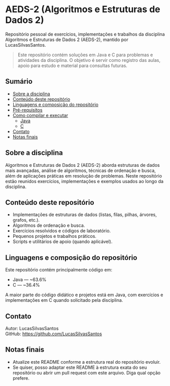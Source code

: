 # AEDS-2 (Algoritmos e Estruturas de Dados 2)

Repositório pessoal de exercícios, implementações e trabalhos da disciplina Algoritmos e Estruturas de Dados 2 (AEDS-2), mantido por LucasSilvasSantos.

> Este repositório contém soluções em Java e C para problemas e atividades da disciplina. O objetivo é servir como registro das aulas, apoio para estudo e material para consultas futuras.

## Sumário
- [Sobre a disciplina](#sobre-a-disciplina)
- [Conteúdo deste repositório](#conteúdo-deste-repositório)
- [Linguagens e composição do repositório](#linguagens-e-composição-do-repositório)
- [Pré-requisitos](#pré-requisitos)
- [Como compilar e executar](#como-compilar-e-executar)
  - [Java](#java)
  - [C](#c)
- [Contato](#contato)
- [Notas finais](#notas-finais)

## Sobre a disciplina
Algoritmos e Estruturas de Dados 2 (AEDS-2) aborda estruturas de dados mais avançadas, análise de algoritmos, técnicas de ordenação e busca, além de aplicações práticas em resolução de problemas. Neste repositório estão reunidos exercícios, implementações e exemplos usados ao longo da disciplina.

## Conteúdo deste repositório
- Implementações de estruturas de dados (listas, filas, pilhas, árvores, grafos, etc.).
- Algoritmos de ordenação e busca.
- Exercícios resolvidos e códigos de laboratório.
- Pequenos projetos e trabalhos práticos.
- Scripts e utilitários de apoio (quando aplicável).

## Linguagens e composição do repositório
Este repositório contém principalmente código em:
- Java — ~63.6%
- C — ~36.4%

A maior parte do código didático e projetos está em Java, com exercícios e implementações em C quando solicitado pela disciplina.



## Contato
Autor: LucasSilvasSantos  
GitHub: https://github.com/LucasSilvasSantos

## Notas finais
- Atualize este README conforme a estrutura real do repositório evoluir.
- Se quiser, posso adaptar este README à estrutura exata do seu repositório ou abrir um pull request com este arquivo. Diga qual opção prefere.

